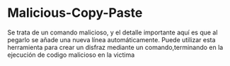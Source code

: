 # Malicious-Copy-Paste
Se trata de un comando malicioso, y el detalle importante aquí es que al pegarlo se añade una nueva línea automáticamente.
Puede utilizar esta herramienta para crear un disfraz mediante un comando,terminando en la ejecución de codigo malicioso en la victima
